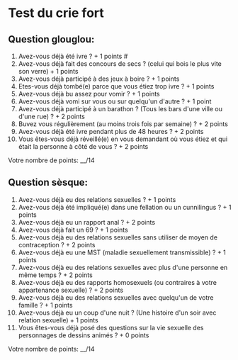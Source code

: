 Test du crie fort
=================

Question glouglou:
------------------

1. Avez-vous déjà été ivre ? + 1 points #
2. Avez-vous déjà fait des concours de secs ? (celui qui bois le plus vite son verre) + 1 points
3. Avez-vous déjà participé à des jeux à boire ? + 1 points
4. Etes-vous déjà tombé(e) parce que vous étiez trop ivre ? + 1 points
5. Avez-vous déjà bu assez pour vomir ? + 1 points
6. Avez-vous déjà vomi sur vous ou sur quelqu'un d'autre ? + 1 point
7. Avez-vous déjà participé à un barathon ? (Tous les bars d'une ville ou d'une rue) ? + 2 points
8. Buvez vous régulièrement (au moins trois fois par semaine) ? + 2 points
9. Avez-vous déjà été ivre pendant plus de 48 heures ? + 2 points
10. Vous êtes-vous déjà réveillé(e) en vous demandant où vous étiez et qui était la personne à côté de vous ? + 2 points

Votre nombre de points: __/14

Question sèsque:
----------------

1. Avez-vous déjà eu des relations sexuelles ? + 1 points
2. Avez-vous déjà été impliqué(e) dans une fellation ou un cunnilingus ? + 1 points
3. Avez-vous déjà eu un rapport anal ? + 2 points
4. Avez-vous déjà fait un 69 ? + 1 points
5. Avez-vous déjà eu des relations sexuelles sans utiliser de moyen de contraception ? + 2 points
6. Avez-vous déjà eu une MST (maladie sexuellement transmissible) ? + 1 points
7. Avez-vous déjà eu des relations sexuelles avec plus d'une personne en même temps ? + 2 points
8. Avez-vous déjà eu des rapports homosexuels (ou contraires à votre appartenance sexuelle) ? + 2 points
9. Avez-vous déjà eu des relations sexuelles avec quelqu'un de votre famille ? + 1 points
10. Avez-vous déjà eu un coup d'une nuit ? (Une histoire d'un soir avec relation sexuelle) + 1 points
11. Vous êtes-vous déjà posé des questions sur la vie sexuelle des personnages de dessins animés ? + 0 points

Votre nombre de points: __/14

